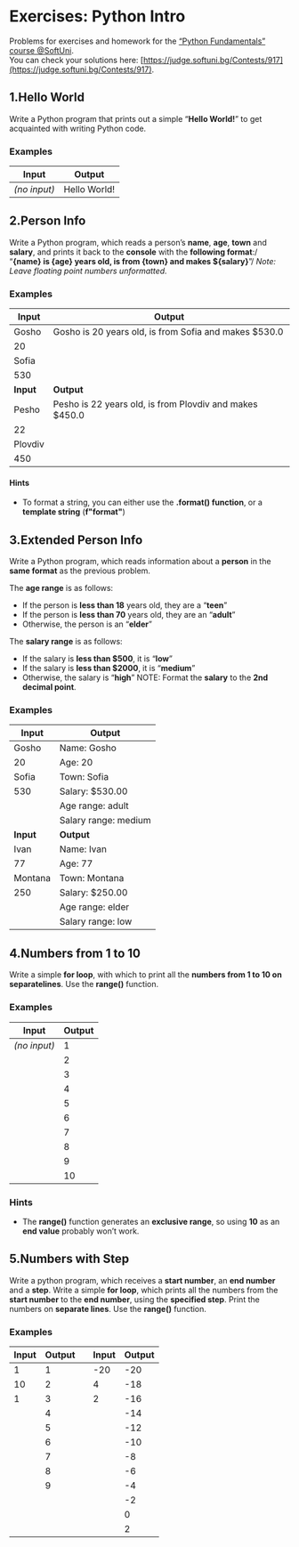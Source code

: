 Exercises: Python Intro
=======================
Problems for exercises and homework for the [“Python Fundamentals” course @SoftUni](https://softuni.bg/opencourses/python-fundamentals-course).\
You can check your solutions here: [https://judge.softuni.bg/Contests/917](https://judge.softuni.bg/Contests/917).


1.Hello World
-----------
Write a Python program that prints out a simple “**Hello World!**” to get acquainted with writing Python code.

### Examples
| **Input**    | **Output**   |
|--------------|--------------|
| *(no input)* | Hello World! |


2.Person Info
-----------
Write a Python program, which reads a person’s **name**, **age**, **town** and **salary**, and prints it back to the **console** with the **following format**:/
“**{name} is {age} years old, is from {town} and makes \${salary}**”/
*Note: Leave floating point numbers unformatted.*

### Examples
| **Input**            | **Output**                                               |
|----------------------|----------------------------------------------------------|
| Gosho                | Gosho is 20 years old, is from Sofia and makes \$530.0   |
| 20                   |                                                          |
| Sofia                |                                                          |
| 530                  |                                                          |
| **Input**            | **Output**                                               |
| Pesho                | Pesho is 22 years old, is from Plovdiv and makes \$450.0 |
| 22                   |                                                          |
| Plovdiv              |                                                          |
| 450                  |                                                          |

#### Hints
-   To format a string, you can either use the **.format() function**, or a **template string** (**f"format"**)


3.Extended Person Info
--------------------

Write a Python program, which reads information about a **person** in the **same format** as the previous problem.

The **age range** is as follows:
-   If the person is **less than 18** years old, they are a “**teen**”
-   If the person is **less than 70** years old, they are an “**adult**”
-   Otherwise, the person is an “**elder**”

The **salary range** is as follows:
-   If the salary is **less than \$500**, it is “**low**”
-   If the salary is **less than \$2000**, it is “**medium**”
-   Otherwise, the salary is “**high**”
NOTE: Format the **salary** to the **2nd decimal point**.

### Examples
| **Input**             | **Output**                                    |
|-----------------------|-----------------------------------------------|
| Gosho                 | Name: Gosho                                   |
| 20                    | Age: 20                                       |
| Sofia                 | Town: Sofia                                   |
| 530                   | Salary: \$530.00                              |
|                       | Age range: adult                              |
|                       | Salary range: medium                          |
| **Input**             | **Output**                                    |
| Ivan                  | Name: Ivan                                    |
| 77                    | Age: 77                                       |
| Montana               | Town: Montana                                 |
| 250                   | Salary: \$250.00                              |
|                       | Age range: elder                              |
|                       | Salary range: low                             |


4.Numbers from 1 to 10
--------------------

Write a simple **for loop**, with which to print all the **numbers from 1 to 10 on separatelines**.
Use the **range()** function.

### Examples
| **Input**    | **Output**           |
|--------------|----------------------|
| *(no input)* | 1                    |
|              | 2                    |
|              | 3                    |
|              | 4                    |
|              | 5                    |
|              | 6                    |
|              | 7                    |
|              | 8                    |
|              | 9                    |
|              | 10                   |

### Hints
-   The **range()** function generates an **exclusive range**, so using **10** as an **end value** probably won’t work.


5.Numbers with Step
-----------------
Write a python program, which receives a **start number**, an **end number** and a **step**. Write a simple **for loop**, which prints all the numbers from the **start number** to the **end number**, using the **specified step**. Print the numbers on **separate lines**.
Use the **range()** function.

### Examples
| **Input** | **Output**        |   | **Input** | **Output**                                    
|-----------|-------------------|---|-----------|-------------------------|
| 1         | 1                 |   | -20       | -20                     |
| 10        | 2                 |   | 4         | -18                     |
| 1         | 3                 |   | 2         | -16                     |
|           | 4                 |   |           | -14                     |     
|           | 5                 |   |           | -12                     | 
|           | 6                 |   |           | -10                     |  
|           | 7                 |   |           | -8                      |  
|           | 8                 |   |           | -6                      |  
|           | 9                 |   |           | -4                      |
|           |                   |   |           | -2                      |
|           |                   |   |           | 0                       |
|           |                   |   |           | 2                       |
